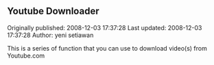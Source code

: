 ## Youtube Downloader

Originally published: 2008-12-03 17:37:28
Last updated: 2008-12-03 17:37:28
Author: yeni setiawan

This is a series of function that you can use to download video(s) from Youtube.com
